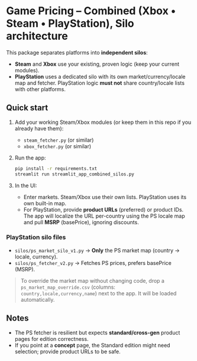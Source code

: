 
# Game Pricing – Combined (Xbox • Steam • PlayStation), Silo architecture

This package separates platforms into **independent silos**:
- **Steam** and **Xbox** use your existing, proven logic (keep your current modules).
- **PlayStation** uses a dedicated silo with its own market/currency/locale map and fetcher.
  PlayStation logic **must not** share country/locale lists with other platforms.

## Quick start

1. Add your working Steam/Xbox modules (or keep them in this repo if you already have them):
   - `steam_fetcher.py` (or similar)
   - `xbox_fetcher.py`  (or similar)

2. Run the app:
   ```bash
   pip install -r requirements.txt
   streamlit run streamlit_app_combined_silos.py
   ```

3. In the UI:
   - Enter markets. Steam/Xbox use their own lists. PlayStation uses its own built-in map.
   - For PlayStation, provide **product URLs** (preferred) or product IDs. The app will localize
     the URL per-country using the PS locale map and pull **MSRP** (basePrice), ignoring discounts.

### PlayStation silo files

- `silos/ps_market_silo_v1.py` → **Only** the PS market map (country → locale, currency).
- `silos/ps_fetcher_v2.py`      → Fetches PS prices, prefers basePrice (MSRP).

> To override the market map without changing code, drop a `ps_market_map_override.csv`
> (columns: `country,locale,currency,name`) next to the app. It will be loaded automatically.

## Notes
- The PS fetcher is resilient but expects **standard/cross-gen** product pages for edition correctness.
- If you point at a **concept** page, the Standard edition might need selection; provide product URLs to be safe.
